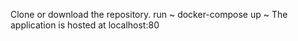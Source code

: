 Clone or download the repository.
run ~ docker-compose up ~
The application is hosted at localhost:80
